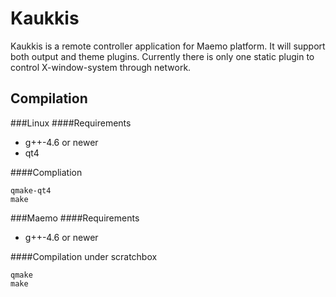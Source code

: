 # Kaukkis
Kaukkis is a remote controller application for Maemo
platform. It will support both output and theme
plugins. Currently there is only one static plugin
to control X-window-system through network.

## Compilation
###Linux
####Requirements
* g++-4.6 or newer
* qt4

####Compliation
```
qmake-qt4
make
```

###Maemo
####Requirements
* g++-4.6 or newer

####Compilation under scratchbox
```
qmake
make
```

